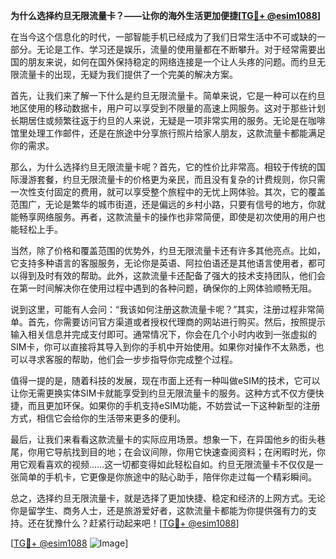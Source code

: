 **为什么选择约旦无限流量卡？——让你的海外生活更加便捷[[TG💪+ @esim1088](https://t.me/s/esim1088)]**

在当今这个信息化的时代，一部智能手机已经成为了我们日常生活中不可或缺的一部分。无论是工作、学习还是娱乐，流量的使用量都在不断攀升。对于经常需要出国的朋友来说，如何在国外保持稳定的网络连接是一个让人头疼的问题。而约旦无限流量卡的出现，无疑为我们提供了一个完美的解决方案。

首先，让我们来了解一下什么是约旦无限流量卡。简单来说，它是一种可以在约旦地区使用的移动数据卡，用户可以享受到不限量的高速上网服务。这对于那些计划长期居住或频繁往返于约旦的人来说，无疑是一项非常实用的服务。无论是在咖啡馆里处理工作邮件，还是在旅途中分享旅行照片给家人朋友，这款流量卡都能满足你的需求。

那么，为什么选择约旦无限流量卡呢？首先，它的性价比非常高。相较于传统的国际漫游套餐，约旦无限流量卡的价格更为亲民，而且没有复杂的计费规则，你只需一次性支付固定的费用，就可以享受整个旅程中的无忧上网体验。其次，它的覆盖范围广，无论是繁华的城市街道，还是偏远的乡村小路，只要有信号的地方，你就能畅享网络服务。再者，这款流量卡的操作也非常简便，即使是初次使用的用户也能轻松上手。

当然，除了价格和覆盖范围的优势外，约旦无限流量卡还有许多其他亮点。比如，它支持多种语言的客服服务，无论你是英语、阿拉伯语还是其他语言使用者，都可以得到及时有效的帮助。此外，这款流量卡还配备了强大的技术支持团队，他们会在第一时间解决你在使用过程中遇到的各种问题，确保你的上网体验顺畅无阻。

说到这里，可能有人会问：“我该如何注册这款流量卡呢？”其实，注册过程非常简单。首先，你需要访问官方渠道或者授权代理商的网站进行购买。然后，按照提示输入相关信息并完成支付即可。通常情况下，你会在几个小时内收到一张虚拟的SIM卡，你可以直接将其导入到你的手机中开始使用。如果你对操作不太熟悉，也可以寻求客服的帮助，他们会一步步指导你完成整个过程。

值得一提的是，随着科技的发展，现在市面上还有一种叫做eSIM的技术，它可以让你无需更换实体SIM卡就能享受到约旦无限流量卡的服务。这种方式不仅方便快捷，而且更加环保。如果你的手机支持eSIM功能，不妨尝试一下这种新型的注册方式，相信它会给你的生活带来更多的便利。

最后，让我们来看看这款流量卡的实际应用场景。想象一下，在异国他乡的街头巷尾，你用它导航找到目的地；在会议间隙，你用它快速查阅资料；在闲暇时光，你用它观看喜欢的视频……这一切都变得如此轻松自如。约旦无限流量卡不仅仅是一张简单的手机卡，它更像是你旅途中的贴心助手，陪伴你走过每一个精彩瞬间。

总之，选择约旦无限流量卡，就是选择了更加快捷、稳定和经济的上网方式。无论你是留学生、商务人士，还是旅游爱好者，这款流量卡都能为你提供强有力的支持。还在犹豫什么？赶紧行动起来吧！[[TG💪+ @esim1088](https://t.me/s/esim1088)] 

[[TG💪+ @esim1088](https://t.me/s/esim1088) ![Image](https://i.postimg.cc/4NQfJmqS/Snipaste-2025-05-13-00-14-12.png)]